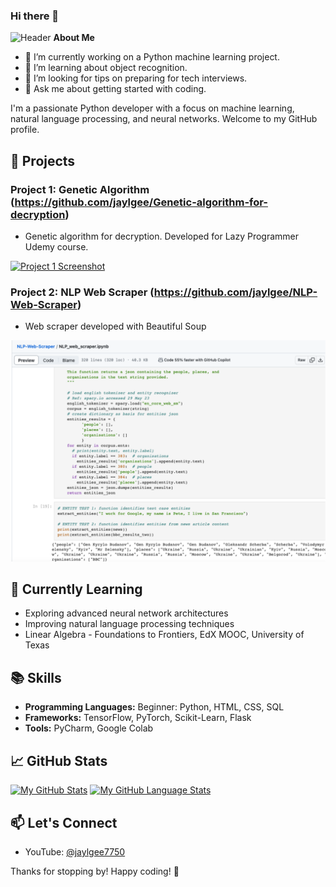 ### Hi there 👋

![Header](https://github.com/jaylgee/CFG-CVs-and-Applications/blob/main/header%20lights.png)
**About Me** 

- 🔭 I’m currently working on a Python machine learning project. 
- 🌱 I’m learning about object recognition.
- 🤔 I’m looking for tips on preparing for tech interviews.
- 💬 Ask me about getting started with coding.

I'm a passionate Python developer with a focus on machine learning, natural language processing, and neural networks. Welcome to my GitHub profile.

## 🚀 Projects

### Project 1: Genetic Algorithm (https://github.com/jaylgee/Genetic-algorithm-for-decryption)
- Genetic algorithm for decryption. Developed for Lazy Programmer Udemy course.

[![Project 1 Screenshot](link_to_project_1_screenshot.png)](link_to_project_1)

### Project 2: NLP Web Scraper (https://github.com/jaylgee/NLP-Web-Scraper)
- Web scraper developed with Beautiful Soup

[![Project 2 Screenshot](https://github.com/jaylgee/NLP-Web-Scraper/blob/main/WebScraperScreenshot.png)](link_to_project_2)

## 🌱 Currently Learning

- Exploring advanced neural network architectures
- Improving natural language processing techniques
- Linear Algebra - Foundations to Frontiers, EdX MOOC, University of Texas

## 📚 Skills

- **Programming Languages:** Beginner: Python, HTML, CSS, SQL
- **Frameworks:** TensorFlow, PyTorch, Scikit-Learn, Flask
- **Tools:** PyCharm, Google Colab

## 📈 GitHub Stats

[![My GitHub Stats](https://github-readme-stats.vercel.app/api/?username=jaylgee&count_private=true&theme=tokyonight&showicons=true)]()
[![My GitHub Language Stats](https://github-readme-stats.vercel.app/api/top-langs/?username=jaylgee&langs_count=5&theme=tokyonight)]()

## 📫 Let's Connect

- YouTube: [@jaylgee7750](https://www.youtube.com/channel/UCz6dYfh9rdVEYxD4CneSb2A)

Thanks for stopping by! Happy coding! 🚀
